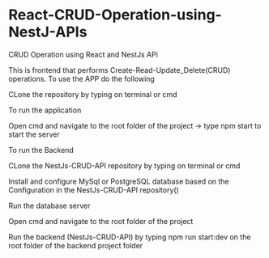 # React-CRUD-Operation-using-NestJ-APIs
CRUD Operation using React and NestJs APi

This is frontend that performs Create-Read-Update_Delete(CRUD) operations. To use the APP do the following 

CLone the repository by typing on terminal or cmd

To run the application

Open cmd and navigate to the root folder of the project -> type npm start to start the server

To run the Backend

CLone the NestJs-CRUD-API repository by typing on terminal or cmd

Install and configure MySql or PostgreSQL database based on the Configuration in the NestJs-CRUD-API repository()

Run the database server

Open cmd and navigate to the root folder of the project 

Run the backend (NestJs-CRUD-API) by typing npm run start:dev on the root folder of the backend project folder

